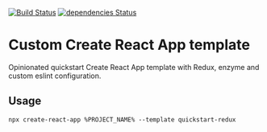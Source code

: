 [![Build Status](https://travis-ci.org/morewings/cra-template-quickstart-redux.svg?branch=master)](https://travis-ci.org/morewings/cra-template-quickstart-redux)
[![dependencies Status](https://david-dm.org/morewings/cra-template-quickstart-redux/status.svg)](https://david-dm.org/morewings/cra-template-quickstart-redux)

# Custom Create React App template

Opinionated quickstart Create React App template with Redux, enzyme and custom eslint configuration.

## Usage

``npx create-react-app %PROJECT_NAME% --template quickstart-redux``